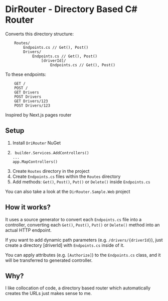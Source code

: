 # DirRouter - Directory Based C# Router

Converts this directory structure:
```
    Routes/
        Endpoints.cs // Get(), Post()
        Drivers/
            Endpoints.cs // Get(), Post()
                [driverId]/
                    Endpoints.cs // Get(), Post()
```
To these endpoints:
```
    GET /
    POST /
    GET Drivers
    POST Drivers
    GET Drivers/123
    POST Drivers/123
```

Inspired by Next.js pages router

## Setup
1. Install `DriRouter` NuGet
2. ```
    builder.Services.AddControllers()
   ...
   app.MapControllers()
   ```
3. Create `Routes` directory in the project
4. Create `Endpoints.cs` files within the `Routes` directory
5. Add methods: `Get()`, `Post()`, `Put()` or `Delete()` inside `Endpoints.cs`

You can also take a look at the `DirRouter.Sample.Web` project

## How it works?
It uses a source generator to convert each `Endpoints.cs` file into a controller, 
converting each `Get()`, `Post()`, `Put()` or `Delete()` method into an actual HTTP endpoint.

If you want to add dynamic path parameters (e.g. `/drivers/{driverId}`), just create a directory [driverId] with 
`Endpoints.cs` inside of it.

You can apply attributes (e.g. `[Authorize]`) to the `Endpoints.cs` class, and it will be transferred to generated controller.

## Why?
I like collocation of code, a directory based router which automatically creates the URLs just makes sense to me.
